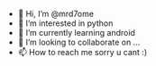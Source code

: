 - 👋 Hi, I’m @mrd7ome
- 👀 I’m interested in python
- 🌱 I’m currently learning android
- 💞️ I’m looking to collaborate on ...
- 📫 How to reach me sorry u cant :)

<!---
mrd7ome/mrd7ome is a ✨ special ✨ repository because its `README.md` (this file) appears on your GitHub profile.
You can click the Preview link to take a look at your changes.
--->
